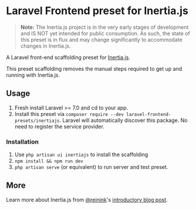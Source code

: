 # Laravel Frontend preset for Inertia.js

> **Note:** The Inertia.js project is in the very early stages of development and IS NOT yet intended for public consumption.
> As such, the state of this preset is in flux and may change significantly to accommodate changes in Inertia.js.

A Laravel front-end scaffolding preset for [Inertia.js](https://github.com/inertiajs/inertia).

This preset scaffolding removes the manual steps required to get up and running with Inertia.js.

## Usage

1. Fresh install Laravel >= 7.0 and cd to your app.
2. Install this preset via `composer require --dev laravel-frontend-presets/inertiajs`. Laravel will automatically discover this package. No need to register the service provider.

### Installation

1. Use `php artisan ui inertiajs` to install the scaffolding
2. `npm install && npm run dev`
3. `php artisan serve` (or equivalent) to run server and test preset.

## More

Learn more about Inertia.js from [@reinink](https://twitter.com/reinink)'s [introductory blog post](https://reinink.ca/articles/introducing-inertia-js).

